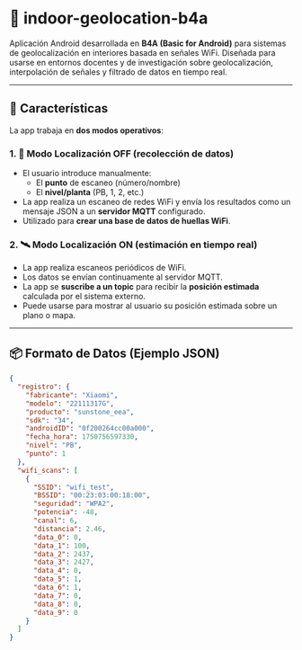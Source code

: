 # 📡 indoor-geolocation-b4a

Aplicación Android desarrollada en **B4A (Basic for Android)** para sistemas de geolocalización en interiores basada en señales WiFi. Diseñada para usarse en entornos docentes y de investigación sobre geolocalización, interpolación de señales y filtrado de datos en tiempo real.

---

## 🚀 Características

La app trabaja en **dos modos operativos**:

### 1. 🔘 Modo Localización OFF (recolección de datos)
- El usuario introduce manualmente:
  - El **punto** de escaneo (número/nombre)
  - El **nivel/planta** (PB, 1, 2, etc.)
- La app realiza un escaneo de redes WiFi y envía los resultados como un mensaje JSON a un **servidor MQTT** configurado.
- Utilizado para **crear una base de datos de huellas WiFi**.

### 2. 🛰️ Modo Localización ON (estimación en tiempo real)
- La app realiza escaneos periódicos de WiFi.
- Los datos se envían continuamente al servidor MQTT.
- La app se **suscribe a un topic** para recibir la **posición estimada** calculada por el sistema externo.
- Puede usarse para mostrar al usuario su posición estimada sobre un plano o mapa.

---

## 📦 Formato de Datos (Ejemplo JSON)

```json
{
  "registro": {
    "fabricante": "Xiaomi",
    "modelo": "22111317G",
    "producto": "sunstone_eea",
    "sdk": "34",
    "androidID": "0f200264cc00a000",
    "fecha_hora": 1750756597330,
    "nivel": "PB",
    "punto": 1
  },
  "wifi_scans": [
    {
      "SSID": "wifi_test",
      "BSSID": "00:23:03:00:18:00",
      "seguridad": "WPA2",
      "potencia": -48,
      "canal": 6,
      "distancia": 2.46,
      "data_0": 0,
      "data_1": 100,
      "data_2": 2437,
      "data_3": 2427,
      "data_4": 0,
      "data_5": 1,
      "data_6": 1,
      "data_7": 0,
      "data_8": 0,
      "data_9": 0
    }
  ]
}
